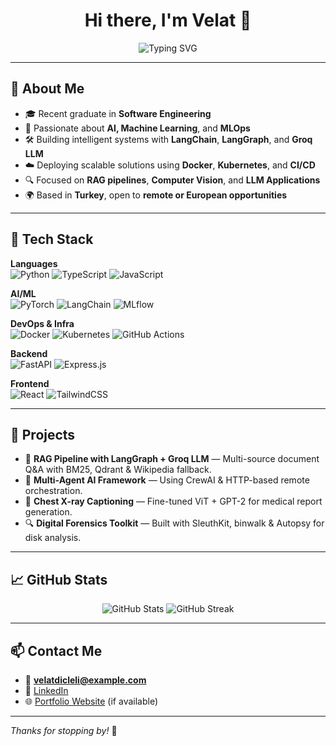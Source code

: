 <h1 align="center">Hi there, I'm Velat 👋</h1>

<p align="center">
  <img src="https://readme-typing-svg.demolab.com?font=Fira+Code&duration=3000&pause=1000&center=true&width=435&lines=AI+Engineer+%7C+ML+Developer;DevOps+Enthusiast+%7C+Full-Stack+Learner;Always+learning+%E2%9C%A8" alt="Typing SVG" />
</p>

---

## 🧠 About Me

- 🎓 Recent graduate in **Software Engineering**  
- 🤖 Passionate about **AI, Machine Learning**, and **MLOps**
- 🛠️ Building intelligent systems with **LangChain**, **LangGraph**, and **Groq LLM**
- ☁️ Deploying scalable solutions using **Docker**, **Kubernetes**, and **CI/CD**
- 🔍 Focused on **RAG pipelines**, **Computer Vision**, and **LLM Applications**
- 🌍 Based in **Turkey**, open to **remote or European opportunities**

---

## 🧰 Tech Stack

**Languages**  
![Python](https://img.shields.io/badge/Python-3776AB?style=flat&logo=python&logoColor=white)
![TypeScript](https://img.shields.io/badge/TypeScript-3178C6?style=flat&logo=typescript&logoColor=white)
![JavaScript](https://img.shields.io/badge/JavaScript-F7DF1E?style=flat&logo=javascript&logoColor=black)

**AI/ML**  
![PyTorch](https://img.shields.io/badge/PyTorch-EE4C2C?style=flat&logo=pytorch&logoColor=white)
![LangChain](https://img.shields.io/badge/LangChain-000000?style=flat&logo=chainlink&logoColor=white)
![MLflow](https://img.shields.io/badge/MLflow-0194E2?style=flat&logo=mlflow&logoColor=white)

**DevOps & Infra**  
![Docker](https://img.shields.io/badge/Docker-2496ED?style=flat&logo=docker&logoColor=white)
![Kubernetes](https://img.shields.io/badge/Kubernetes-326CE5?style=flat&logo=kubernetes&logoColor=white)
![GitHub Actions](https://img.shields.io/badge/GitHub_Actions-2088FF?style=flat&logo=github-actions&logoColor=white)

**Backend**  
![FastAPI](https://img.shields.io/badge/FastAPI-009688?style=flat&logo=fastapi&logoColor=white)
![Express.js](https://img.shields.io/badge/Express.js-000000?style=flat&logo=express&logoColor=white)

**Frontend**  
![React](https://img.shields.io/badge/React-61DAFB?style=flat&logo=react&logoColor=black)
![TailwindCSS](https://img.shields.io/badge/TailwindCSS-06B6D4?style=flat&logo=tailwind-css&logoColor=white)

---

## 🚀 Projects

- 🔎 **RAG Pipeline with LangGraph + Groq LLM** — Multi-source document Q&A with BM25, Qdrant & Wikipedia fallback.
- 💬 **Multi-Agent AI Framework** — Using CrewAI & HTTP-based remote orchestration.
- 🩻 **Chest X-ray Captioning** — Fine-tuned ViT + GPT-2 for medical report generation.
- 🔍 **Digital Forensics Toolkit** — Built with SleuthKit, binwalk & Autopsy for disk analysis.

---

## 📈 GitHub Stats

<p align="center">
  <img src="https://github-readme-stats.vercel.app/api?username=velatdicleli&show_icons=true&theme=github_dark" alt="GitHub Stats"/>
  <img src="https://github-readme-streak-stats.herokuapp.com/?user=velatdicleli&theme=github-dark" alt="GitHub Streak"/>
</p>

---

## 📫 Contact Me

- 📧 **velatdicleli@example.com**
- 💼 [LinkedIn](https://linkedin.com/in/velatdicleli)
- 🌐 [Portfolio Website](https://velat.dev) (if available)

---

_Thanks for stopping by!_ 🌟  
